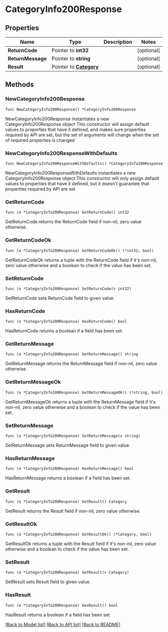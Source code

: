 # CategoryInfo200Response

## Properties

Name | Type | Description | Notes
------------ | ------------- | ------------- | -------------
**ReturnCode** | Pointer to **int32** |  | [optional] 
**ReturnMessage** | Pointer to **string** |  | [optional] 
**Result** | Pointer to [**Category**](Category.md) |  | [optional] 

## Methods

### NewCategoryInfo200Response

`func NewCategoryInfo200Response() *CategoryInfo200Response`

NewCategoryInfo200Response instantiates a new CategoryInfo200Response object
This constructor will assign default values to properties that have it defined,
and makes sure properties required by API are set, but the set of arguments
will change when the set of required properties is changed

### NewCategoryInfo200ResponseWithDefaults

`func NewCategoryInfo200ResponseWithDefaults() *CategoryInfo200Response`

NewCategoryInfo200ResponseWithDefaults instantiates a new CategoryInfo200Response object
This constructor will only assign default values to properties that have it defined,
but it doesn't guarantee that properties required by API are set

### GetReturnCode

`func (o *CategoryInfo200Response) GetReturnCode() int32`

GetReturnCode returns the ReturnCode field if non-nil, zero value otherwise.

### GetReturnCodeOk

`func (o *CategoryInfo200Response) GetReturnCodeOk() (*int32, bool)`

GetReturnCodeOk returns a tuple with the ReturnCode field if it's non-nil, zero value otherwise
and a boolean to check if the value has been set.

### SetReturnCode

`func (o *CategoryInfo200Response) SetReturnCode(v int32)`

SetReturnCode sets ReturnCode field to given value.

### HasReturnCode

`func (o *CategoryInfo200Response) HasReturnCode() bool`

HasReturnCode returns a boolean if a field has been set.

### GetReturnMessage

`func (o *CategoryInfo200Response) GetReturnMessage() string`

GetReturnMessage returns the ReturnMessage field if non-nil, zero value otherwise.

### GetReturnMessageOk

`func (o *CategoryInfo200Response) GetReturnMessageOk() (*string, bool)`

GetReturnMessageOk returns a tuple with the ReturnMessage field if it's non-nil, zero value otherwise
and a boolean to check if the value has been set.

### SetReturnMessage

`func (o *CategoryInfo200Response) SetReturnMessage(v string)`

SetReturnMessage sets ReturnMessage field to given value.

### HasReturnMessage

`func (o *CategoryInfo200Response) HasReturnMessage() bool`

HasReturnMessage returns a boolean if a field has been set.

### GetResult

`func (o *CategoryInfo200Response) GetResult() Category`

GetResult returns the Result field if non-nil, zero value otherwise.

### GetResultOk

`func (o *CategoryInfo200Response) GetResultOk() (*Category, bool)`

GetResultOk returns a tuple with the Result field if it's non-nil, zero value otherwise
and a boolean to check if the value has been set.

### SetResult

`func (o *CategoryInfo200Response) SetResult(v Category)`

SetResult sets Result field to given value.

### HasResult

`func (o *CategoryInfo200Response) HasResult() bool`

HasResult returns a boolean if a field has been set.


[[Back to Model list]](../README.md#documentation-for-models) [[Back to API list]](../README.md#documentation-for-api-endpoints) [[Back to README]](../README.md)


